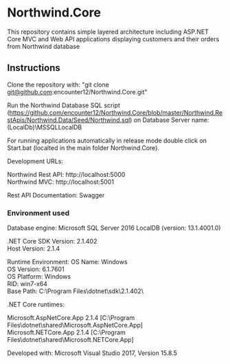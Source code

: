 # Northwind.Core
This repository contains simple layered architecture including ASP.NET Core MVC and Web API applications displaying customers and their orders from Northwind database

<h2>Instructions</h2>

Clone the repository with:
"git clone git@github.com:encounter12/Northwind.Core.git"

Run the Northwind Database SQL script (https://github.com/encounter12/Northwind.Core/blob/master/Northwind.RestApis/Northwind.Data/Seed/Northwind.sql)
on Database Server name: (LocalDb)\MSSQLLocalDB 

For running applications automatically in release mode double click on Start.bat (localted in the main folder Northwind.Core).

Development URLs:

Northwind Rest API: http://localhost:5000 <br />
Northwind MVC: http://localhost:5001 <br />

Rest API Documentation: Swagger <br />

<h3>Environment used</h3>

Database engine:
Microsoft SQL Server 2016 LocalDB (version: 13.1.4001.0)

.NET Core SDK Version: 2.1.402 <br />
Host Version: 2.1.4

Runtime Environment:
OS Name: Windows <br />
OS Version: 6.1.7601 <br />
OS Platform: Windows <br />
RID: win7-x64 <br />
Base Path: C:\Program Files\dotnet\sdk\2.1.402\

.NET Core runtimes:

Microsoft.AspNetCore.App 2.1.4 [C:\Program Files\dotnet\shared\Microsoft.AspNetCore.App] <br />
Microsoft.NETCore.App 2.1.4 [C:\Program Files\dotnet\shared\Microsoft.NETCore.App] <br />

Developed with: Microsoft Visual Studio 2017, Version 15.8.5